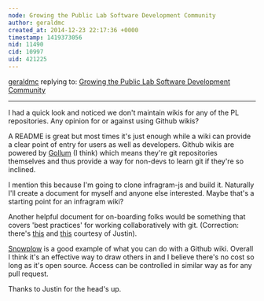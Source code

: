 ```yaml
---
node: Growing the Public Lab Software Development Community
author: geraldmc
created_at: 2014-12-23 22:17:36 +0000
timestamp: 1419373056
nid: 11490
cid: 10997
uid: 421225
---
```




[geraldmc](../profile/geraldmc) replying to: [Growing the Public Lab Software Development Community](../notes/justinmanley/12-21-2014/growing-the-public-lab-software-development-community)

----
I had a quick look and noticed we don't maintain wikis for any of the PL repositories. Any opinion for or against using Github wikis? 

A README is great but most times it's just enough while a wiki can provide a clear point of entry for users as well as developers. Github wikis are powered by [Gollum](https://github.com/gollum/gollum/wiki) (I think) which means they're git repositories themselves and thus provide a way for non-devs to learn git if they're so inclined. 

I mention this because I'm going to clone infragram-js and build it. Naturally I'll create a document for myself and anyone else interested. Maybe that's a starting point for an infragram wiki? 

Another helpful document for on-boarding folks would be something that covers 'best practices' for working collaboratively with git. (Correction: there's [this](http://publiclab.org/wiki/contributing-to-public-lab-software) and [this](https://guides.github.com/introduction/flow/index.html) courtesy of Justin).

[Snowplow](https://github.com/snowplow/snowplow/wiki) is a good example of what you can do with a Github wiki. Overall I think it's an effective way to draw others in and I believe there's no cost so long as it's open source. Access can be controlled in similar way as for any pull request.   

Thanks to Justin for the head's up. 